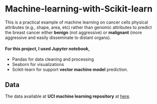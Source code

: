 # Machine-learning-with-Scikit-learn

This is a practical example of machine learning on cancer cells physical attributes (e.g., shape, area, etc) rather than genomic attributes to predict the breast cancer either **benign** (not aggressive) or **malignant** (more aggressive and easily disseminate to distant organs). 

#### For this project, I used _Jupyter notebook_, 

* Pandas for data cleaning and processing
* Seaborn for visualizations
* Scikit-learn for support **vector machine model** prediction. 

## Data

The data available at **UCI machine learning repository** at [here](http://archive.ics.uci.edu/ml/).
